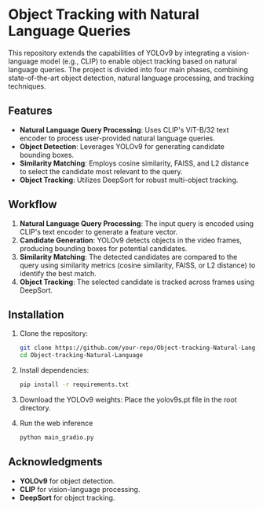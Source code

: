 # Object Tracking with Natural Language Queries

This repository extends the capabilities of YOLOv9 by integrating a vision-language model (e.g., CLIP) to enable object tracking based on natural language queries. The project is divided into four main phases, combining state-of-the-art object detection, natural language processing, and tracking techniques.

## Features

- **Natural Language Query Processing**: Uses CLIP's ViT-B/32 text encoder to process user-provided natural language queries.
- **Object Detection**: Leverages YOLOv9 for generating candidate bounding boxes.
- **Similarity Matching**: Employs cosine similarity, FAISS, and L2 distance to select the candidate most relevant to the query.
- **Object Tracking**: Utilizes DeepSort for robust multi-object tracking.

## Workflow

1. **Natural Language Query Processing**: The input query is encoded using CLIP's text encoder to generate a feature vector.
2. **Candidate Generation**: YOLOv9 detects objects in the video frames, producing bounding boxes for potential candidates.
3. **Similarity Matching**: The detected candidates are compared to the query using similarity metrics (cosine similarity, FAISS, or L2 distance) to identify the best match.
4. **Object Tracking**: The selected candidate is tracked across frames using DeepSort.

## Installation

1. Clone the repository:
   ```bash
   git clone https://github.com/your-repo/Object-tracking-Natural-Language.git
   cd Object-tracking-Natural-Language


2. Install dependencies:
    ```bash
    pip install -r requirements.txt

3. Download the YOLOv9 weights:
    Place the yolov9s.pt file in the root directory.

4. Run the web inference
    ```bash 
    python main_gradio.py

## Acknowledgments
- **YOLOv9** for object detection.
- **CLIP** for vision-language processing.
- **DeepSort** for object tracking.

